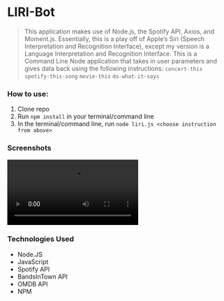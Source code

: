 # LIRI-Bot
>This application makes use of Node.js, the Spotify API, Axios, and Moment.js. Essentially, this is a play off of Apple’s Siri (Speech Interpretation and Recognition Interface), except my version is a Language Interpretation and Recognition Interface. This is a Command Line Node application that takes in user parameters and gives data back using the following instructions:
`concert-this` `spotify-this-song` `movie-this` `do-what-it-says`

### How to use:

1. Clone repo
2. Run `npm install` in your terminal/command line 
3. In the terminal/command line, run `node liri.js <choose instruction from above>`

### Screenshots

![Liri Bot](https://raw.github.com/ANRAx/LIRI-Bot/master/screenshot/screenshot.mp4 "Liri Bot")

### Technologies Used

* Node.JS
* JavaScript
* Spotify API
* BandsInTown API 
* OMDB API
* NPM 
